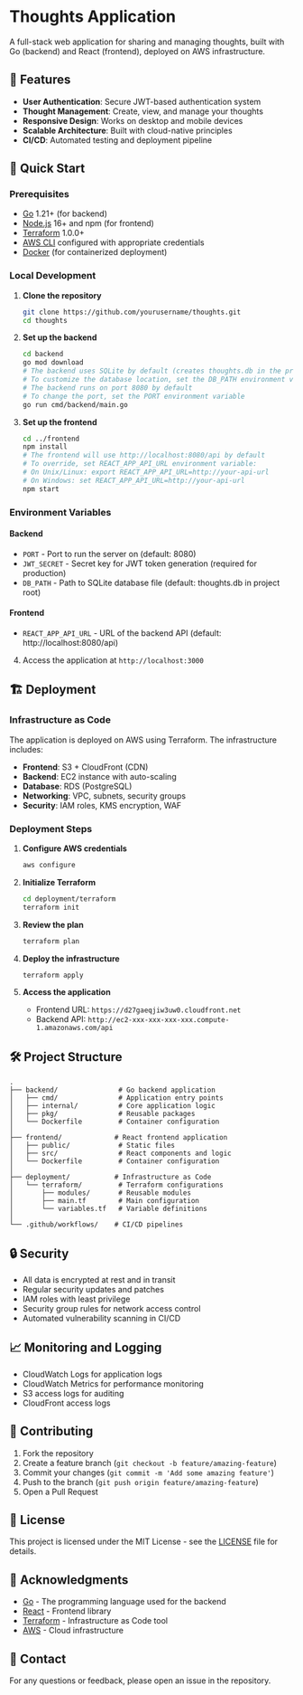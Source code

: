 
# Thoughts Application

A full-stack web application for sharing and managing thoughts, built with Go (backend) and React (frontend), deployed on AWS infrastructure.

## 🌟 Features

- **User Authentication**: Secure JWT-based authentication system
- **Thought Management**: Create, view, and manage your thoughts
- **Responsive Design**: Works on desktop and mobile devices
- **Scalable Architecture**: Built with cloud-native principles
- **CI/CD**: Automated testing and deployment pipeline

## 🚀 Quick Start

### Prerequisites

- [Go](https://golang.org/dl/) 1.21+ (for backend)
- [Node.js](https://nodejs.org/) 16+ and npm (for frontend)
- [Terraform](https://www.terraform.io/downloads.html) 1.0.0+
- [AWS CLI](https://aws.amazon.com/cli/) configured with appropriate credentials
- [Docker](https://www.docker.com/) (for containerized deployment)

### Local Development

1. **Clone the repository**
   ```bash
   git clone https://github.com/yourusername/thoughts.git
   cd thoughts
   ```

2. **Set up the backend**
   ```bash
   cd backend
   go mod download
   # The backend uses SQLite by default (creates thoughts.db in the project root)
   # To customize the database location, set the DB_PATH environment variable
   # The backend runs on port 8080 by default
   # To change the port, set the PORT environment variable
   go run cmd/backend/main.go
   ```

3. **Set up the frontend**
   ```bash
   cd ../frontend
   npm install
   # The frontend will use http://localhost:8080/api by default
   # To override, set REACT_APP_API_URL environment variable:
   # On Unix/Linux: export REACT_APP_API_URL=http://your-api-url
   # On Windows: set REACT_APP_API_URL=http://your-api-url
   npm start
   ```

### Environment Variables

#### Backend
- `PORT` - Port to run the server on (default: 8080)
- `JWT_SECRET` - Secret key for JWT token generation (required for production)
- `DB_PATH` - Path to SQLite database file (default: thoughts.db in project root)

#### Frontend
- `REACT_APP_API_URL` - URL of the backend API (default: http://localhost:8080/api)

4. Access the application at `http://localhost:3000`

## 🏗️ Deployment

### Infrastructure as Code

The application is deployed on AWS using Terraform. The infrastructure includes:

- **Frontend**: S3 + CloudFront (CDN)
- **Backend**: EC2 instance with auto-scaling
- **Database**: RDS (PostgreSQL)
- **Networking**: VPC, subnets, security groups
- **Security**: IAM roles, KMS encryption, WAF

### Deployment Steps

1. **Configure AWS credentials**
   ```bash
   aws configure
   ```

2. **Initialize Terraform**
   ```bash
   cd deployment/terraform
   terraform init
   ```

3. **Review the plan**
   ```bash
   terraform plan
   ```

4. **Deploy the infrastructure**
   ```bash
   terraform apply
   ```

5. **Access the application**
   - Frontend URL: `https://d27gaeqjiw3uw0.cloudfront.net`
   - Backend API: `http://ec2-xxx-xxx-xxx-xxx.compute-1.amazonaws.com/api`

## 🛠️ Project Structure

```
.
├── backend/               # Go backend application
│   ├── cmd/               # Application entry points
│   ├── internal/          # Core application logic
│   ├── pkg/               # Reusable packages
│   └── Dockerfile         # Container configuration
│
├── frontend/             # React frontend application
│   ├── public/            # Static files
│   ├── src/               # React components and logic
│   └── Dockerfile         # Container configuration
│
├── deployment/           # Infrastructure as Code
│   └── terraform/         # Terraform configurations
│       ├── modules/       # Reusable modules
│       ├── main.tf        # Main configuration
│       └── variables.tf   # Variable definitions
│
└── .github/workflows/    # CI/CD pipelines
```

## 🔒 Security

- All data is encrypted at rest and in transit
- Regular security updates and patches
- IAM roles with least privilege
- Security group rules for network access control
- Automated vulnerability scanning in CI/CD

## 📈 Monitoring and Logging

- CloudWatch Logs for application logs
- CloudWatch Metrics for performance monitoring
- S3 access logs for auditing
- CloudFront access logs

## 🤝 Contributing

1. Fork the repository
2. Create a feature branch (`git checkout -b feature/amazing-feature`)
3. Commit your changes (`git commit -m 'Add some amazing feature'`)
4. Push to the branch (`git push origin feature/amazing-feature`)
5. Open a Pull Request

## 📄 License

This project is licensed under the MIT License - see the [LICENSE](LICENSE) file for details.

## 🙏 Acknowledgments

- [Go](https://golang.org/) - The programming language used for the backend
- [React](https://reactjs.org/) - Frontend library
- [Terraform](https://www.terraform.io/) - Infrastructure as Code tool
- [AWS](https://aws.amazon.com/) - Cloud infrastructure

## 📧 Contact

For any questions or feedback, please open an issue in the repository.
